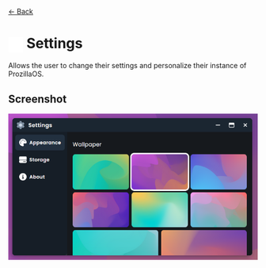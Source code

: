 [← Back](../README.md)

# <img src="../../../../public/assets/apps/icons/settings.svg" width="30" height="30" style="vertical-align: middle; background: none;"/> Settings 

Allows the user to change their settings and personalize their instance of ProzillaOS.

## Screenshot

![Settings window on appearance tab with wallpaper option](screenshot.png)